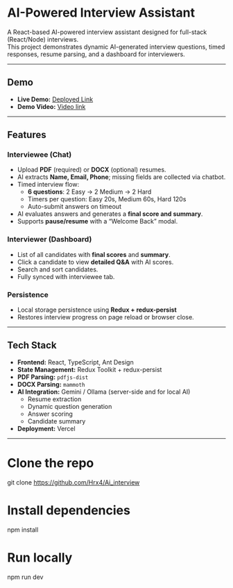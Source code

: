 # AI-Powered Interview Assistant 

A React-based AI-powered interview assistant designed for full-stack (React/Node) interviews.  
This project demonstrates dynamic AI-generated interview questions, timed responses, resume parsing, and a dashboard for interviewers.

---

##  Demo

- **Live Demo:** [Deployed Link](https://ai-interview-six-iota.vercel.app/)  
- **Demo Video:** [Video link](https://drive.google.com/file/d/1tEVOaXnCB94PP8AKZxm6ZQjUkhHpeqbC/view?usp=sharing)

---

##  Features

### Interviewee (Chat)
- Upload **PDF** (required) or **DOCX** (optional) resumes.  
- AI extracts **Name, Email, Phone**; missing fields are collected via chatbot.  
- Timed interview flow:
  - **6 questions**: 2 Easy → 2 Medium → 2 Hard  
  - Timers per question: Easy 20s, Medium 60s, Hard 120s  
  - Auto-submit answers on timeout  
- AI evaluates answers and generates a **final score and summary**.  
- Supports **pause/resume** with a “Welcome Back” modal.

### Interviewer (Dashboard)
- List of all candidates with **final scores** and **summary**.  
- Click a candidate to view **detailed Q&A** with AI scores.  
- Search and sort candidates.  
- Fully synced with interviewee tab.

### Persistence
- Local storage persistence using **Redux + redux-persist**  
- Restores interview progress on page reload or browser close.

---

##  Tech Stack

- **Frontend:** React, TypeScript, Ant Design  
- **State Management:** Redux Toolkit + redux-persist  
- **PDF Parsing:** `pdfjs-dist`  
- **DOCX Parsing:** `mammoth`  
- **AI Integration:** Gemini / Ollama (server-side and for local AI)
  - Resume extraction
  - Dynamic question generation
  - Answer scoring
  - Candidate summary
- **Deployment:** Vercel 

---

# Clone the repo
git clone https://github.com/Hrx4/Ai_interview

# Install dependencies
npm install

# Run locally
npm run dev
